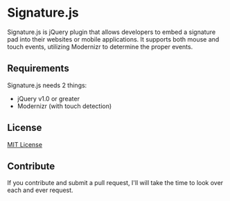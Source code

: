 Signature.js
============

Signature.js is jQuery plugin that allows developers to embed a signature pad into their websites or mobile applications.
It supports both mouse and touch events, utilizing Modernizr to determine the proper events.

Requirements
------------
Signature.js needs 2 things:
* jQuery v1.0 or greater
* Modernizr (with touch detection)

License
-------
[MIT License](Signature.js/blob/master/README.md)

Contribute
----------
If you contribute and submit a pull request, I'll will take the time to look over each and ever request.
